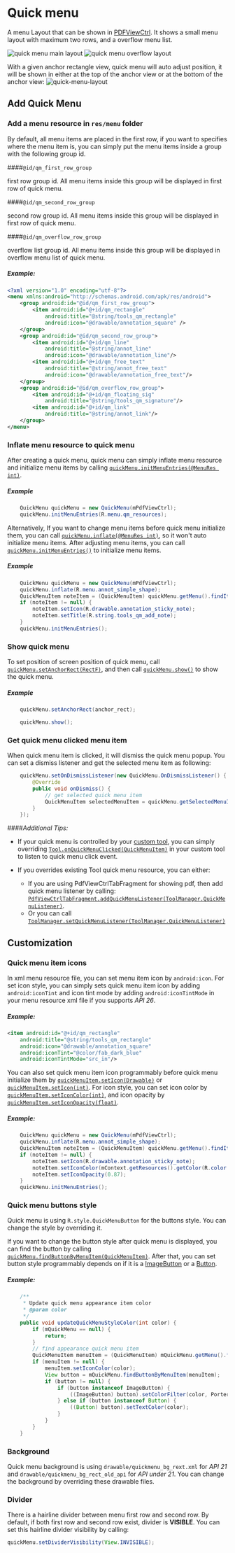 # Quick menu

A menu Layout that can be shown in [PDFViewCtrl](https://www.pdftron.com/pdfnet/mobile/docs/Android/pdfnet/javadoc/reference/com/pdftron/pdf/PDFDoc.html). It shows a small menu layout with maximum two rows, and a overflow menu list. 

![quick menu main layout](./img/quick-menu-main-layout.png) ![quick menu overflow layout](./img/quick-menu-overflow-layout.png)

With a given anchor rectangle view, quick menu will auto adjust position, it will be shown in either at the top of the anchor view or at the bottom of the anchor view: ![quick-menu-layout](./img/quick-menu-layout.png)

## Add Quick Menu
### Add a menu resource in `res/menu` folder
By default, all menu items are placed in the first row, if you want to specifies where the menu item is, you can simply put the menu items inside a group with the following group id.

####`@id/qm_first_row_group`

first row group id. All menu items inside this group will be displayed in first row of quick menu.

####`@id/qm_second_row_group`

second row group id. All menu items inside this group will be displayed in first row of quick menu.

####`@id/qm_overflow_row_group`

overflow list group id. All menu items inside this group will be displayed in overflow menu list of quick menu.

##### Example:
```xml
<?xml version="1.0" encoding="utf-8"?>
<menu xmlns:android="http://schemas.android.com/apk/res/android">
    <group android:id="@id/qm_first_row_group">
        <item android:id="@+id/qm_rectangle"
            android:title="@string/tools_qm_rectangle"
            android:icon="@drawable/annotation_square" />
    </group>
    <group android:id="@id/qm_second_row_group">
        <item android:id="@+id/qm_line"
            android:title="@string/annot_line"
            android:icon="@drawable/annotation_line"/>
        <item android:id="@+id/qm_free_text"
            android:title="@string/annot_free_text"
            android:icon="@drawable/annotation_free_text"/>
    </group>
    <group android:id="@id/qm_overflow_row_group">
        <item android:id="@+id/qm_floating_sig"
            android:title="@string/tools_qm_signature"/>
        <item android:id="@+id/qm_link"
            android:title="@string/annot_link"/>
    </group>
</menu>

```
### Inflate menu resource to quick menu
After creating a quick menu, quick menu can simply inflate menu resource and initialize menu items by calling [`quickMenu.initMenuEntries(@MenuRes int)`]().

##### Example
```java
    QuickMenu quickMenu = new QuickMenu(mPdfViewCtrl);
    quickMenu.initMenuEntries(R.menu.qm_resources);
```

Alternatively, If you want to change menu items before quick menu initialize them, you can call [`quickMenu.inflate(@MenuRes int)`](), so it won't auto initialize menu items. After adjusting menu items, you can call [`quickMenu.initMenuEntries()`]() to initialize menu items.

##### Example
```java
    QuickMenu quickMenu = new QuickMenu(mPdfViewCtrl);
    quickMenu.inflate(R.menu.annot_simple_shape);
    QuickMenuItem noteItem = (QuickMenuItem) quickMenu.getMenu().findItem(R.id.qm_note);
    if (noteItem != null) {
        noteItem.setIcon(R.drawable.annotation_sticky_note);
        noteItem.setTitle(R.string.tools_qm_add_note);
    }
    quickMenu.initMenuEntries();
```

### Show quick menu

To set position of screen position of quick menu, call [`quickMenu.setAnchorRect(RectF)`](), and then call [`quickMenu.show()`]() to show the quick menu.

##### Example
```java
    quickMenu.setAnchorRect(anchor_rect);

    quickMenu.show();
```

### Get quick menu clicked menu item
When quick menu item is clicked, it will dismiss the quick menu popup. You can set a dismiss listener and get the selected menu item as following:
```java
    quickMenu.setOnDismissListener(new QuickMenu.OnDismissListener() {
        @Override
        public void onDismiss() {
            // get selected quick menu item
            QuickMenuItem selectedMenuItem = quickMenu.getSelectedMenuItem();
        }
    });
```

####*Additional Tips:*
- If your quick menu is controlled by your [custom tool](/android/guides/tools/custom-tool), you can simply overriding [`Tool.onQuickMenuClicked(QuickMenuItem)`]() in your custom tool to listen to quick menu click event.

- If you overrides existing Tool quick menu resource, you can either:
    - If you are using PdfViewCtrlTabFragment for showing pdf, then add quick menu listener by calling: [`PdfViewCtrlTabFragment.addQuickMenuListener(ToolManager.QuickMenuListener)`]().
    - Or you can call [`ToolManager.setQuickMenuListener(ToolManager.QuickMenuListener)`]()

## Customization

### Quick menu item icons

In xml menu resource file, you can set menu item icon by `android:icon`. For set icon style, you can simply sets quick menu item icon by adding `android:iconTint` and icon tint mode by adding `android:iconTintMode` in your menu resource xml file if you supports *API 26*.

##### Example:
```xml
<item android:id="@+id/qm_rectangle"
    android:title="@string/tools_qm_rectangle"
    android:icon="@drawable/annotation_square"
    android:iconTint="@color/fab_dark_blue"
    android:iconTintMode="src_in"/>
```

You can also set quick menu item icon programmably before quick menu initialize them by [`quickMenuItem.setIcon(Drawable)`]() or [`quickMenuItem.setIcon(int)`](). For icon style, you can set icon color by [`quickMenuItem.setIconColor(int)`](), and icon opacity by [`quickMenuItem.setIconOpacity(float)`]().

##### Example:
```java
    QuickMenu quickMenu = new QuickMenu(mPdfViewCtrl);
    quickMenu.inflate(R.menu.annot_simple_shape);
    QuickMenuItem noteItem = (QuickMenuItem) quickMenu.getMenu().findItem(R.id.qm_note);
    if (noteItem != null) {
        noteItem.setIcon(R.drawable.annotation_sticky_note);
        noteItem.setIconColor(mContext.getResources().getColor(R.color.red));
        noteItem.setIconOpacity(0.87);
    }
    quickMenu.initMenuEntries();
```
### Quick menu buttons style
Quick menu is using `R.style.QuickMenuButton` for the buttons style. You can change the style by overriding it.

If you want to change the button style after quick menu is displayed, you can find the button by calling [`quickMenu.findButtonByMenuItem(QuickMenuItem)`](). After that, you can set button style programmably depends on if it is a [ImageButton](https://developer.android.com/reference/android/widget/ImageButton.html) or a [Button](https://developer.android.com/reference/android/widget/Button.html).

##### Example:
```java
    /**
     * Update quick menu appearance item color
     * @param color
     */
    public void updateQuickMenuStyleColor(int color) {
        if (mQuickMenu == null) {
            return;
        }
        // find appearance quick menu item
        QuickMenuItem menuItem = (QuickMenuItem) mQuickMenu.getMenu().findItem(R.id.qm_appearance);
        if (menuItem != null) {
            menuItem.setIconColor(color);
            View button = mQuickMenu.findButtonByMenuItem(menuItem);
            if (button != null) {
                if (button instanceof ImageButton) {
                    ((ImageButton) button).setColorFilter(color, PorterDuff.Mode.SRC_IN);
                } else if (button instanceof Button) {
                    ((Button) button).setTextColor(color);
                }
            }
        }
    }
```

### Background
Quick menu background is using `drawable/quickmenu_bg_rext.xml` for *API 21* and `drawable/quickmenu_bg_rect_old_api` for *API under 21*. You can change the background by overriding these drawable files.

### Divider
There is a hairline divider between menu first row and second row. By default, if both first row and second row exist, divider is **VISIBLE**. You can set this hairline divider visibility by calling:
```java
quickMenu.setDividerVisibility(View.INVISIBLE);
```
